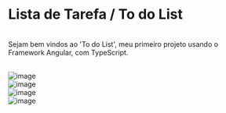 # Lista de Tarefa / To do List
<br>
Sejam bem vindos ao 'To do List', meu primeiro projeto usando o Framework Angular, com TypeScript.<br>
<br>

![image](https://user-images.githubusercontent.com/63565141/232455648-dd058e7b-6b7f-4296-83b2-7c721a1f49f0.png)
<br>
![image](https://user-images.githubusercontent.com/63565141/232457379-775a24bd-1c96-4e2d-84fa-3841264d30fe.png)
<br>
![image](https://user-images.githubusercontent.com/63565141/232457757-1414359b-261a-4b2f-9e6f-d22823c93c33.png)
<br>
![image](https://user-images.githubusercontent.com/63565141/232460912-a8f75c0d-cd13-47df-a121-a12cef6e7eb8.png)

